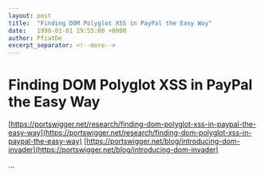 ```yaml
---
layout: post
title:  "Finding DOM Polyglot XSS in PayPal the Easy Way"
date:   1990-01-01 19:55:00 +0000
author: PfiatDe
excerpt_separator: <!--more-->
---
```


# Finding DOM Polyglot XSS in PayPal the Easy Way
[https://portswigger.net/research/finding-dom-polyglot-xss-in-paypal-the-easy-way](https://portswigger.net/research/finding-dom-polyglot-xss-in-paypal-the-easy-way)
[https://portswigger.net/blog/introducing-dom-invader](https://portswigger.net/blog/introducing-dom-invader)

...
<!--more-->
